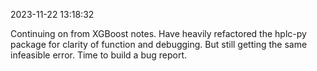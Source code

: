 2023-11-22 13:18:32

Continuing on from XGBoost notes. Have heavily refactored the hplc-py package for clarity of function and debugging. But still getting the same infeasible error. Time to build a bug report.